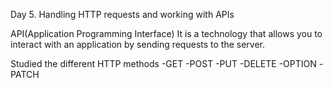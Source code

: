 Day 5. Handling HTTP requests and working with APIs

API(Application Programming Interface) It is a technology that allows you to interact with an application by sending requests to the server.

Studied the different HTTP methods
-GET
-POST
-PUT
-DELETE
-OPTION
-PATCH
